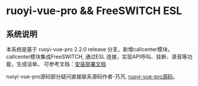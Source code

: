# ruoyi-vue-pro && FreeSWITCH ESL

## 系统说明
本系统是基于 ruoyi-vue-pro 2.2.0 release 分支，新增callcenter模块。
callcenter模块集成FreeSWITCH, 通过ESL 连接，实现API呼叫、挂断、录音等功能，生成话单。
可参考文档：[安装部署文档](https://fxkatpi8d24.feishu.cn/wiki/space/7424769273661800452?ccm_open_type=lark_wiki_spaceLink&open_tab_from=wiki_home)

ruoyi-vue-pro源码部分疑问直接联系源码作者-艿艿, [ruoyi-vue-pro源码](https://gitee.com/zhijiantianya/ruoyi-vue-pro)。
